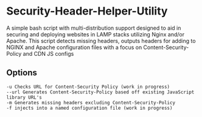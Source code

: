 # Security-Header-Helper-Utility
A simple bash script with multi-distribution support designed to aid in securing and deploying websites in LAMP stacks utilizing Nginx and/or Apache. This script detects missing headers, outputs headers for adding to NGINX and Apache configuration files with a focus on Content-Security-Policy and CDN JS configs 

## Options
```
-u Checks URL for Content-Security Policy (work in progress)
--url Generates Content-Security-Policy based off existing JavaScript library URL's
-m Generates missing headers excluding Content-Security-Policy
-f injects into a named configuration file (work in progress)
```

